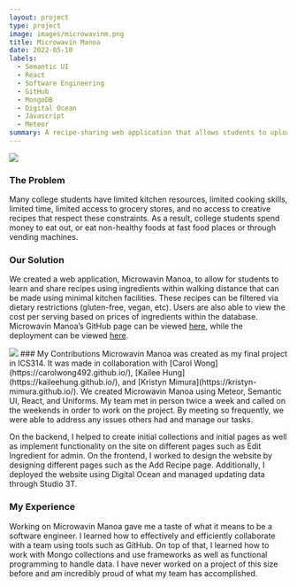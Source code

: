 ```yaml
---
layout: project
type: project
image: images/microwavinm.png
title: Microwavin Manoa
date: 2022-05-10
labels:
  - Semantic UI
  - React
  - Software Engineering
  - GitHub
  - MongoDB
  - Digital Ocean
  - Javascript
  - Meteor
summary: A recipe-sharing web application that allows students to upload and learn recipes that can be made with ingredients within walking distance, using minimal equipment.
---
```


<img class="ui large image" src="/images/mmlanding.png"> 

### The Problem
Many college students have limited kitchen resources, limited cooking skills, limited time, limited access to grocery stores, and no access to creative recipes that respect these constraints. As a result, college students spend money to eat out, or eat non-healthy foods at fast food places or through vending machines.

### Our Solution
We created a web application, Microwavin Manoa, to allow for students to learn and share recipes using ingredients within walking distance that can be made using minimal kitchen facilities. These recipes can be filtered via dietary restrictions (gluten-free, vegan, etc). Users are also able to view the cost per serving based on prices of ingredients within the database. 
Microwavin Manoa’s GitHub page can be viewed [here](https://microwavin-manoa.github.io/), while the deployment can be viewed [here](https://microwavinmanoa.me/#/). 

<img class="ui large image" src="/images/addrecipepage.png"> 
### My Contributions
Microwavin Manoa was created as my final project in ICS314. It was made in collaboration with [Carol Wong](https://carolwong492.github.io/), [Kailee Hung](https://kaileehung.github.io/), and [Kristyn Mimura](https://kristyn-mimura.github.io/). We created Microwavin Manoa using Meteor, Semantic UI, React, and Uniforms. My team met in person twice a week and called on the weekends in order to work on the project. By meeting so frequently, we were able to address any issues others had and manage our tasks. 

On the backend, I helped to create initial collections and initial pages as well as implement functionality on the site on different pages such as Edit Ingredient for admin. On the frontend, I worked to design the website by designing different pages such as the Add Recipe page. Additionally, I deployed the website using Digital Ocean and managed updating data through Studio 3T. 


### My Experience

Working on Microwavin Manoa gave me a taste of what it means to be a software engineer. I learned how to effectively and efficiently collaborate with a team using tools such as GitHub. On top of that, I learned how to work with Mongo collections and use frameworks as well as functional programming to handle data. I have never worked on a project of this size before and am incredibly proud of what my team has accomplished. 

